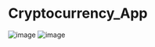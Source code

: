 # Cryptocurrency_App
![image](https://user-images.githubusercontent.com/90978757/210071955-7db1fa34-b814-4d2f-b2b4-c4f4431c37e5.png)
![image](https://user-images.githubusercontent.com/90978757/210071991-0c3a1610-9629-45a4-826e-03f7f83ba1d7.png)
